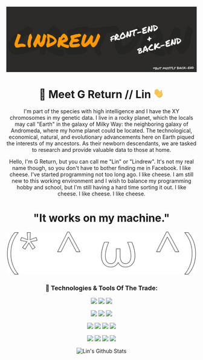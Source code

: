 
![Header](https://github.com/GReturn/GReturn/blob/main/github_readme-banner.png "Header")
<div align=center>

# 🦊 Meet G Return // Lin <img src="https://github.com/GReturn/GReturn/blob/main/wave.gif" width="28px" />
I'm part of the species with high intelligence and I have the XY chromosomes in my genetic data. I live in a rocky planet, which the locals may call "Earth" in the galaxy of Milky Way:  the neighboring galaxy of Andromeda, where my home planet could be located. The technological, economical, natural, and evolutionary advancements here on Earth piqued the interests of my ancestors. As their newborn descendants,  we are tasked to research and provide valuable data to those at home.

Hello, I'm G Return, but you can call me "Lin" or "Lindrew". It's not my real name though, so you don't have to bother finding me in Facebook. I like cheese. I've started programming not too long ago. I like cheese. I am still new to this working environment and I wish to balance my programming hobby and school, but I'm still having a hard time sorting it out. I like cheese. I like cheese. I like cheese.
 
 # "It works on my machine."
<img src="https://github.com/GReturn/GReturn/blob/main/Untitled1.svg" width="500px" />



### 🧰 Technologies & Tools Of The Trade:
![](https://img.shields.io/badge/OS-Windows-FF9900?style=for-the-badge&logo=Windows&logoColor=FFFFFF)
![](https://img.shields.io/badge/IDE-Visual_Studio-FF9900?style=for-the-badge&logo=Visual-Studio&logoColor=FFFFFF)
![](https://img.shields.io/badge/IDE-Android_Studio-FF9900?style=for-the-badge&logo=Android-Studio&logoColor=FFFFFF)
 
![](https://img.shields.io/badge/Editor-Visual_Studio_Code-FF9900?style=for-the-badge&logo=Visual-Studio-Code&logoColor=FFFFFF)
![](https://img.shields.io/badge/Tool-Arduino-FF9900?style=for-the-badge&logo=Arduino&logoColor=FFFFFF)
![](https://img.shields.io/badge/Tool-Figma-FF9900?style=for-the-badge&logo=Figma&logoColor=FFFFFF)
 
![](https://img.shields.io/badge/Language-HTML-FF9900?style=for-the-badge&logo=HTML&logoColor=FFFFFF)
![](https://img.shields.io/badge/Language-CSS-FF9900?style=for-the-badge&logo=CSS&logoColor=FFFFFF)
![](https://img.shields.io/badge/Language-TypeScript-FF9900?style=for-the-badge&logo=TypeScript&logoColor=FFFFFF)
![](https://img.shields.io/badge/Language-MS_Excel-FF9900?style=for-the-badge&logo=Excel&logoColor=FFFFFF)

![](https://img.shields.io/badge/Language-CSharp-FF9900?style=for-the-badge&logo=C-Sharp&logoColor=FFFFFF)
![](https://img.shields.io/badge/Language-Python-FF9900?style=for-the-badge&logo=Python&logoColor=FFFFFF)
![](https://img.shields.io/badge/Language-Kotlin-FF9900?style=for-the-badge&logo=Kotlin&logoColor=FFFFFF)
![](https://img.shields.io/badge/Language-Rust-FF9900?style=for-the-badge&logo=Rust&logoColor=FFFFFF)
 
<!-- ![](https://komarev.com/ghpvc/?username=greturn&style=flat-square&color=FF9900) -->

<!-- <img alt="Lin's Top Languages" src="https://github-readme-stats.vercel.app/api/top-langs/?username=GReturn&show_icons=true&hide_border=true&title_color=FF9900&text_color=FFFFFF&icon_color=FF9900&bg_color=2C2B29&langs_count=2" />  -->
 <img alt="Lin's Github Stats" src="https://github-readme-stats.vercel.app/api?username=GReturn&show_icons=true&hide_border=true&title_color=FF9900&text_color=FFFFFF&icon_color=FF9900&bg_color=2C2B29&" />

